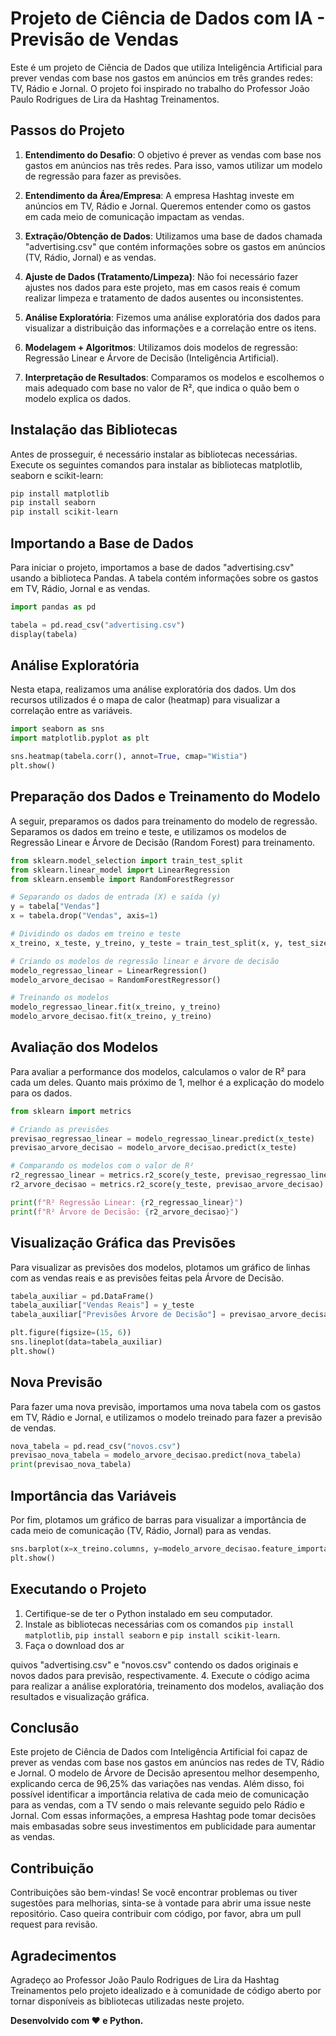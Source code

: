 # Projeto de Ciência de Dados com IA - Previsão de Vendas

Este é um projeto de Ciência de Dados que utiliza Inteligência Artificial para prever vendas com base nos gastos em anúncios em três grandes redes: TV, Rádio e Jornal. O projeto foi inspirado no trabalho do Professor João Paulo Rodrigues de Lira da Hashtag Treinamentos.

## Passos do Projeto

1. **Entendimento do Desafio**: O objetivo é prever as vendas com base nos gastos em anúncios nas três redes. Para isso, vamos utilizar um modelo de regressão para fazer as previsões.

2. **Entendimento da Área/Empresa**: A empresa Hashtag investe em anúncios em TV, Rádio e Jornal. Queremos entender como os gastos em cada meio de comunicação impactam as vendas.

3. **Extração/Obtenção de Dados**: Utilizamos uma base de dados chamada "advertising.csv" que contém informações sobre os gastos em anúncios (TV, Rádio, Jornal) e as vendas.

4. **Ajuste de Dados (Tratamento/Limpeza)**: Não foi necessário fazer ajustes nos dados para este projeto, mas em casos reais é comum realizar limpeza e tratamento de dados ausentes ou inconsistentes.

5. **Análise Exploratória**: Fizemos uma análise exploratória dos dados para visualizar a distribuição das informações e a correlação entre os itens.

6. **Modelagem + Algoritmos**: Utilizamos dois modelos de regressão: Regressão Linear e Árvore de Decisão (Inteligência Artificial).

7. **Interpretação de Resultados**: Comparamos os modelos e escolhemos o mais adequado com base no valor de R², que indica o quão bem o modelo explica os dados.

## Instalação das Bibliotecas

Antes de prosseguir, é necessário instalar as bibliotecas necessárias. Execute os seguintes comandos para instalar as bibliotecas matplotlib, seaborn e scikit-learn:

```bash
pip install matplotlib
pip install seaborn
pip install scikit-learn
```

## Importando a Base de Dados

Para iniciar o projeto, importamos a base de dados "advertising.csv" usando a biblioteca Pandas. A tabela contém informações sobre os gastos em TV, Rádio, Jornal e as vendas.

```python
import pandas as pd

tabela = pd.read_csv("advertising.csv")
display(tabela)
```

## Análise Exploratória

Nesta etapa, realizamos uma análise exploratória dos dados. Um dos recursos utilizados é o mapa de calor (heatmap) para visualizar a correlação entre as variáveis.

```python
import seaborn as sns
import matplotlib.pyplot as plt

sns.heatmap(tabela.corr(), annot=True, cmap="Wistia")
plt.show()
```

## Preparação dos Dados e Treinamento do Modelo

A seguir, preparamos os dados para treinamento do modelo de regressão. Separamos os dados em treino e teste, e utilizamos os modelos de Regressão Linear e Árvore de Decisão (Random Forest) para treinamento.

```python
from sklearn.model_selection import train_test_split
from sklearn.linear_model import LinearRegression
from sklearn.ensemble import RandomForestRegressor

# Separando os dados de entrada (X) e saída (y)
y = tabela["Vendas"]
x = tabela.drop("Vendas", axis=1)

# Dividindo os dados em treino e teste
x_treino, x_teste, y_treino, y_teste = train_test_split(x, y, test_size=0.3, random_state=1)

# Criando os modelos de regressão linear e árvore de decisão
modelo_regressao_linear = LinearRegression()
modelo_arvore_decisao = RandomForestRegressor()

# Treinando os modelos
modelo_regressao_linear.fit(x_treino, y_treino)
modelo_arvore_decisao.fit(x_treino, y_treino)
```

## Avaliação dos Modelos

Para avaliar a performance dos modelos, calculamos o valor de R² para cada um deles. Quanto mais próximo de 1, melhor é a explicação do modelo para os dados.

```python
from sklearn import metrics

# Criando as previsões
previsao_regressao_linear = modelo_regressao_linear.predict(x_teste)
previsao_arvore_decisao = modelo_arvore_decisao.predict(x_teste)

# Comparando os modelos com o valor de R²
r2_regressao_linear = metrics.r2_score(y_teste, previsao_regressao_linear)
r2_arvore_decisao = metrics.r2_score(y_teste, previsao_arvore_decisao)

print(f"R² Regressão Linear: {r2_regressao_linear}")
print(f"R² Árvore de Decisão: {r2_arvore_decisao}")
```

## Visualização Gráfica das Previsões

Para visualizar as previsões dos modelos, plotamos um gráfico de linhas com as vendas reais e as previsões feitas pela Árvore de Decisão.

```python
tabela_auxiliar = pd.DataFrame()
tabela_auxiliar["Vendas Reais"] = y_teste
tabela_auxiliar["Previsões Árvore de Decisão"] = previsao_arvore_decisao

plt.figure(figsize=(15, 6))
sns.lineplot(data=tabela_auxiliar)
plt.show()
```

## Nova Previsão

Para fazer uma nova previsão, importamos uma nova tabela com os gastos em TV, Rádio e Jornal, e utilizamos o modelo treinado para fazer a previsão de vendas.

```python
nova_tabela = pd.read_csv("novos.csv")
previsao_nova_tabela = modelo_arvore_decisao.predict(nova_tabela)
print(previsao_nova_tabela)
```

## Importância das Variáveis

Por fim, plotamos um gráfico de barras para visualizar a importância de cada meio de comunicação (TV, Rádio, Jornal) para as vendas.

```python
sns.barplot(x=x_treino.columns, y=modelo_arvore_decisao.feature_importances_)
plt.show()
```

## Executando o Projeto

1. Certifique-se de ter o Python instalado em seu computador.
2. Instale as bibliotecas necessárias com os comandos `pip install matplotlib`, `pip install seaborn` e `pip install scikit-learn`.
3. Faça o download dos ar

quivos "advertising.csv" e "novos.csv" contendo os dados originais e novos dados para previsão, respectivamente.
4. Execute o código acima para realizar a análise exploratória, treinamento dos modelos, avaliação dos resultados e visualização gráfica.

## Conclusão

Este projeto de Ciência de Dados com Inteligência Artificial foi capaz de prever as vendas com base nos gastos em anúncios nas redes de TV, Rádio e Jornal. O modelo de Árvore de Decisão apresentou melhor desempenho, explicando cerca de 96,25% das variações nas vendas. Além disso, foi possível identificar a importância relativa de cada meio de comunicação para as vendas, com a TV sendo o mais relevante seguido pelo Rádio e Jornal. Com essas informações, a empresa Hashtag pode tomar decisões mais embasadas sobre seus investimentos em publicidade para aumentar as vendas.

## Contribuição

Contribuições são bem-vindas! Se você encontrar problemas ou tiver sugestões para melhorias, sinta-se à vontade para abrir uma issue neste repositório. Caso queira contribuir com código, por favor, abra um pull request para revisão.

## Agradecimentos

Agradeço ao Professor João Paulo Rodrigues de Lira da Hashtag Treinamentos pelo projeto idealizado e à comunidade de código aberto por tornar disponíveis as bibliotecas utilizadas neste projeto. 

**Desenvolvido com :heart: e Python.**
